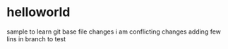 # helloworld
sample to learn git
base file changes
i am conflicting changes adding few lins in branch to test
